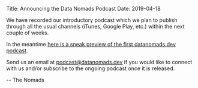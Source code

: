 Title: Announcing the Data Nomads Podcast
Date: 2019-04-18

We have recorded our introductory podcast which we plan to publish through all the usual channels (iTunes, Google Play, etc.) within the next couple of weeks.

In the meantime [here is a sneak preview of the first datanomads.dev podcast](https://s3-us-west-2.amazonaws.com/datanomads.dev/DataNomads-0000.mp3 "Data Nomads Session 0").

Send us an email at [podcast@datanomads.dev](mailto:podcast@datanomads.dev) if you would like to connect with us and/or subscribe to the ongoing podcast once it is released.

 -- The Nomads

